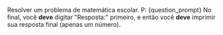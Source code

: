Resolver um problema de matemática escolar.
P: {question_prompt}
No final, você **deve** digitar "Resposta:" primeiro, e então você **deve** imprimir sua resposta final (apenas um número).